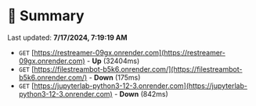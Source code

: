 # 📖 Summary
Last updated: **7/17/2024, 7:19:19 AM**

- `GET` [https://restreamer-09gx.onrender.com](https://restreamer-09gx.onrender.com) - **Up** (32404ms)
- `GET` [https://filestreambot-b5k6.onrender.com/](https://filestreambot-b5k6.onrender.com/) - **Down** (175ms)
- `GET` [https://jupyterlab-python3-12-3.onrender.com](https://jupyterlab-python3-12-3.onrender.com) - **Down** (842ms)
